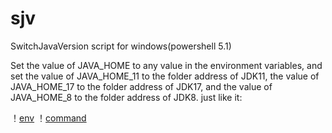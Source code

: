 # sjv
SwitchJavaVersion script for windows(powershell 5.1)

Set the value of JAVA_HOME to any value in the environment variables, and set the value of JAVA_HOME_11 to the folder address of JDK11, the value of JAVA_HOME_17 to the folder address of JDK17, and the value of JAVA_HOME_8 to the folder address of JDK8.
just like it:

！[env](https://github.com/ljwqf/sjv/blob/main/%E5%BE%AE%E4%BF%A1%E5%9B%BE%E7%89%87_20250215005317.png)
！[command](https://github.com/ljwqf/sjv/blob/main/command_example.png)
